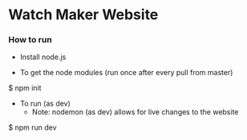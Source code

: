 # Watch Maker Website


### How to run

- Install node.js

- To get the node modules (run once after every pull from master)

$ npm init



- To run (as dev)
  - Note: nodemon (as dev) allows for live changes to the website

$ npm run dev
